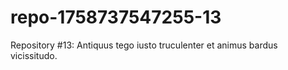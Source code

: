 # repo-1758737547255-13
Repository #13: Antiquus tego iusto truculenter et animus bardus vicissitudo.
